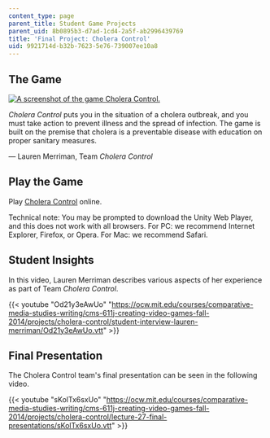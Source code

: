 ```yaml
---
content_type: page
parent_title: Student Game Projects
parent_uid: 8b0895b3-d7ad-1cd4-2a5f-ab2996439769
title: 'Final Project: Cholera Control'
uid: 9921714d-b32b-7623-5e76-739007ee10a8
---
```


The Game
--------

[![A screenshot of the game Cholera Control.](BASEURL_PLACEHOLDER/resources/choleracontrol)  
](/ans7870/CMS/CMS.611/f14/games/cholera_control_final/index.html)

_Cholera Control_ puts you in the situation of a cholera outbreak, and you must take action to prevent illness and the spread of infection. The game is built on the premise that cholera is a preventable disease with education on proper sanitary measures.

— Lauren Merriman, Team _Cholera Control_

Play the Game
-------------

Play [Cholera Control](/ans7870/CMS/CMS.611/f14/games/cholera_control_final/index.html) online. 

Technical note: You may be prompted to download the Unity Web Player, and this does not work with all browsers. For PC: we recommend Internet Explorer, Firefox, or Opera. For Mac: we recommend Safari.

Student Insights
----------------

In this video, Lauren Merriman describes various aspects of her experience as part of Team _Cholera Control_.

{{< youtube "Od21y3eAwUo" "https://ocw.mit.edu/courses/comparative-media-studies-writing/cms-611j-creating-video-games-fall-2014/projects/cholera-control/student-interview-lauren-merriman/Od21y3eAwUo.vtt" >}}

Final Presentation
------------------

The Cholera Control team's final presentation can be seen in the following video.

{{< youtube "sKolTx6sxUo" "https://ocw.mit.edu/courses/comparative-media-studies-writing/cms-611j-creating-video-games-fall-2014/projects/cholera-control/lecture-27-final-presentations/sKolTx6sxUo.vtt" >}}